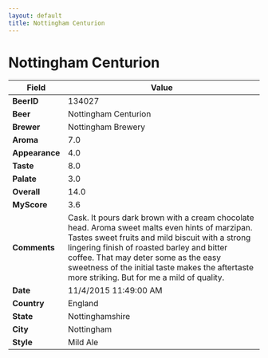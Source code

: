 ```yaml
---
layout: default
title: Nottingham Centurion
---
```


# Nottingham Centurion

| Field         | Value     |
|---------------|-----------|
| **BeerID** | 134027 |
| **Beer** | Nottingham Centurion |
| **Brewer** | Nottingham Brewery |
| **Aroma** | 7.0 |
| **Appearance** | 4.0 |
| **Taste** | 8.0 |
| **Palate** | 3.0 |
| **Overall** | 14.0 |
| **MyScore** | 3.6 |
| **Comments** | Cask. It pours dark brown with a cream chocolate head. Aroma sweet malts even hints of marzipan. Tastes sweet fruits and mild biscuit with a strong lingering finish of roasted barley and bitter coffee. That may deter some as the easy sweetness of the initial taste makes the aftertaste more striking. But for me a mild of quality. |
| **Date** | 11/4/2015 11:49:00 AM |
| **Country** | England |
| **State** | Nottinghamshire |
| **City** | Nottingham |
| **Style** | Mild Ale |
